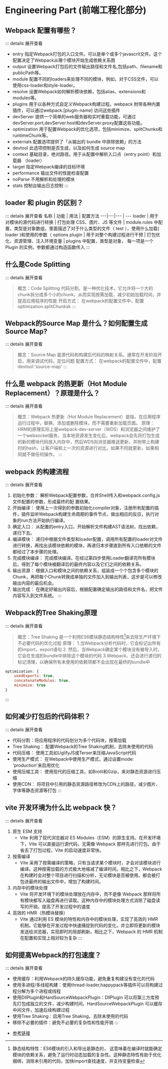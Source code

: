 # Engineering Part (前端工程化部分) 
## Webpack 配置有哪些？ <Badge type="tip" text="primary" />
::: details 展开查看
- entry 指定Webpack打包的入口文件。可以是单个或多个javascrit文件。这个配置决定了Webpack从哪个模块开始生成依赖关系图
- output 设置Webpack打包后的文件输出路径和文件名,包括path、filename和publicPath等。
- module 配置不同的loaders来处理不同的模块，例如，对于CSS文件，可以使用css-loader和style-loader。
- resolve 设置Webpack如何解析模块依赖，包括alias、extensions和modules等。
- plugins 用于以各种方式自定义Webpack构建过程。webpack 附带各种内置插件，可以通过webpack.[plugin-name] 访问这些插件
- devServer 提供一个简单的web服务器和实时重载功能，可通过devServer.port,devServer.host和devServer.proxy配置这些功能。
- optimization 用于配置Webpack的优化选项，包括minimize、splitChunks和runtimeChunk等。
- externals  配置选项提供了「从输出的 bundle 中排除依赖」的方法
- devtool 此选项控制是否生成，以及如何生成 source map
- context 基础目录，绝对路径。用于从配置中解析入口点（entry point）和加载器 （loader）
- target 指定Webpack编译的目标环境
- performance 输出文件的性能检查配置
- noParse 不用解析和处理的模块
- stats 控制台输出日志控制
:::
## loader 和 plugin 的区别？ <Badge type="tip" text="primary" />
::: details 展开查看
名称 | 功能 | 用法 | 配置方法
---|---|--- | ---
loader | 用于对模块的源代码进行转换 | 打包处理 CSS、图片、JS 等文件 | module.rules 中配置，类型是对象数组，⾥⾯描述了对于什么类型的⽂件（ test ），使⽤什么加载( loader )和使⽤的参数（ options 
plugin | 用于对整个构建过程进行干预 | 打包优化、资源管理、注入环境变量 | plugins 中配置，类型是对象， 每一项是一个 Plugin 的实例，参数都通过构造函数传入
:::

## 什么是Code Splitting <Badge type="tip" text="primary" />
::: details 展开查看
>概念：Code Splitting 代码分割，是一种优化技术，它允许将一个大的chunk拆分成多个小的chunk，从而实现按需加载，减少初始加载时间，并提高应用程序的性能
>开启方式： 在webpack的配置文件中，配置optimization.splitChunksk
:::

## Webpack的Source Map 是什么？如何配置生成Source Map? <Badge type="tip" text="primary" />
::: details 展开查看
>概念：Source Map 是源代码和构建后代码的映射关系。通常在开发阶段开启，用来调试代码，定位问题
>配置方式： 在webpack的配置文件中，配置devtool:'source-map'
:::
## 什么是 webpack 的热更新（Hot Module Replacement）？原理是什么？ <Badge type="warning" text="middle" />
::: details 展开查看
>概念：Webpack 热更新（Hot Module Replacement）是指，在应用程序运行过程中，替换、添加或删除模块，而不需要重新加载页面。
>原理：HRM的原理实际上是webpack-dev-server（WDS）和浏览器之间维护了一个websocket服务，当本地资源发生变化后，webpack会先将打包生成的新的模块代码放入内存中，然后WDS向浏览器推送更新，并附带上构建时的hash，让客户端和上一次的资源进行对比，如果不同就更新，如果相同就不做任何操作。
:::
## webpack 的构建流程 <Badge type="warning" text="middle" />
::: details 展开查看
1. 初始化参数： 解析Webpack配置参数，合并Shell传入和webpack.config.js文件配置的参数，形成最终的配 置结果。
2. 开始编译： 使用上一次得到的参数初始化compiler对象，注册所有配置的插件，插件监听Webpack构建生命周期的事件节点，做出相应的反应，执行对象的run方法开始执行编译。
3. 确定入口： 从配置的entry入口，开始解析文件构建AST语法树，找出依赖，递归下去。
4. 编译模块： 递归中根据文件类型和loader配置，调用所有配置的loader对文件进行转换，再找出该模块依赖的模块，再递归本步骤直到所有入口依赖的文件都经过了本步骤的处理。
5. 完成模块编译： 完成模块编译。在经过第四步使用Loader翻译完所有模块后，得到了每个模块被翻译后的最终内容以及它们之间的依赖关系。
6. 输出资源： 根据入口和模块之间的依赖关系，组装成一个个包含多个模块的Chunk，再把每个Chunk转换成单独的文件加入到输出列表，这步是可以修改输出内容的最后机会。
7. 输出完成： 在确定好输出内容后，根据配置确定输出的路径和文件名，把文件内容写入到文件系统。
:::

## Webpack的Tree Shaking原理 <Badge type="warning" text="middle" />
::: details 展开查看
>概念：Tree Shaking 是一个利用ES6模块静态结构特性[^1]来去除生产环境下不必要代码的优化过程
>原理： 1.当Webpack分析代码时，它会标记出所有的import，export语句
        2. 然后，当Webpack确定某个模块没有被导入时，它会在生成的bundle中排除这个模块的代码
        3.Webpack、还会进行递归的标记清理，以确保所有未使用的依赖项都不会出现在最终的bundle中  
```js
optimization: {
    usedExports: true,
    concatenateModules: true,
    minimize: true
}
```
:::

## 如何减少打包后的代码体积？ <Badge type="warning" text="middle" />
::: details 展开查看
- 代码分割：将应用程序的代码划分为多个代码块，按需加载
- Tree Shaking： 配置Webpack的Tree Shaking机制，去除未使用的代码
- 代码压缩： 使用工具如UglifyJS或Terser来压缩JavaScript代码
- 使用生产模式： 在Webpack中使用生产模式，通过设置mode: 'production'来启用优化
- 使用压缩工具： 使用现代的压缩工具，如Brotli和Gzip，来对静态资源进行压缩
- 使用CDN： 将项目中引用的静态资源路径修改为CDN上的路径，减少图片、字体等静态资源等打包
:::
## vite 开发环境为什么比 webpack 快？<Badge type="warning" text="middle" />
::: details 展开查看
1. 原生 ESM 支持
   - Vite 利用了现代浏览器对 ES Modules（ESM）的原生支持。在开发环境下，Vite 可以直接运行源代码，无需像 Webpack 那样先进行打包。由于省去了打包过程，Vite 的启动速度非常快。
2. 按需编译
   - Vite 采用了按需编译的策略，只有当请求某个模块时，才会对该模块进行编译。这种按需加载的方式极大地缩减了编译时间。相比之下，Webpack 在构建时会对整个项目进行扫描和分析，无论模块是否被使用，都会被打包进最终的输出文件中，增加了构建时间。
3. 内存中的模块处理
    - Vite 将开发环境下的模块处理放在内存中，而不是像 Webpack 那样将所有模块都写入磁盘再进行读取。这种内存中的模块处理方式消除了磁盘读写的开销，提高了开发过程中的速度
4. 高效的 HMR（热模块替换）
    - Vite 通过利用 ES 模块的特性和内存中的模块处理，实现了高效的 HMR 机制。它能够在开发过程中快速捕捉到代码的变化，并立即将更新的模块发送给浏览器，实现即时的局部刷新。相比之下，Webpack 的 HMR 机制在配置和实现上相对较为复杂
:::

## 如何提高Webpack的打包速度？ <Badge type="warning" text="middle" />
::: details 展开查看
- 使用缓存：利用Webpack的持久缓存功能，避免重复构建没有变化的代码
- 使用多进程/多线程构建：使用thread-loader,happypack等插件可以将构建过程分解为多个进程或线程
- 使用DllPlugin和HardSourceWebpackPlugin：DllPlugin 可以将第三方库预先打包成独立的文件，减少构建时间，HardSourceWebpackPlugin 可以缓存中间文件，加速后续构建过程
- 使用Tree Shaking：启用Tree Shaking，去除未使用的代码
- 移除不必要的插件：避免不必要的复杂性和性能开销
:::


[^1]:静态结构特性：ES6模块的引入和导出是静态的， 这意味着在编译时就能确定模块的依赖关系，避免了运行时动态加载的复杂性。这种静态特性有助于优化捆绑，消除未引用的代码，加快import查找速度，并支持变量检查‌



- [参考链接](https://juejin.cn/post/7350535815132659749?searchId=20240828104154DF81436634F7543C129B)
